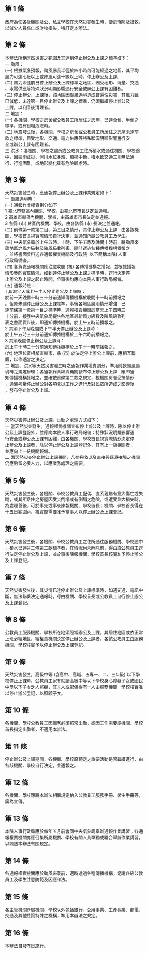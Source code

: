 第 1 條
-------
政府為使各級機關及公、私立學校在天然災害發生時，便於預防及搶救，  
  以減少人員傷亡或財物損失，特訂定本辦法。

第 2 條
-------
本辦法所稱天然災害之範圍及其達到停止辦公及上課之標準如下：  
  一  颱風：  
   (一) 根據氣象預報，颱風暴風半徑於四小時內可能經過之地區，其平均  
        風力可達七級以上或陣風可達十級以上時，停止辦公及上課。  
   (二) 風力未達前目停止辦公及上課標準之地區，因受地形、雨量、交通  
        、水電供應等特殊狀況明顯影響通行安全或辦公上課有困難者。  
   (三) 停止辦公、上課後，該地區因颱風過境造成普遍性災害，其風力雖  
        已減低，未達第一目停止辦公及上課之標準，仍須繼續停止辦公及  
        上課，以利善後清理者。  
  二  地震：  
   (一) 各機關、學校之房舍或公教員工所居住之房屋，已達全倒、半倒之  
        標準，或有倒塌危險時。  
   (二) 地震發生後，各機關、學校之房舍或公教員工所居住之房屋未達前  
        款之標準，因受地形、交通、電力供應等特殊狀況明顯影響通行安  
        全或辦公上課有困難者。  
  三  洪水：各機關、學校之處所或公教員工住所積水或通往機關、學校途  
      中，因豪雨成災、河川水位暴漲、橋樑中斷、積水致交通工具無法通  
      行、行進困難，或地形變化確有危險顧慮時。

第 3 條
-------
天然災害發生時，應通報停止辦公及上課作業規定如下：  
  一  颱風過境時：  
   (一) 通報作業權責劃分如下：  
        1 臺北市轄區內機關、學校，由臺北市市長決定並通報。  
        2 高雄市轄區內機關、學校，由高雄市市長決定並通報。  
        3 各縣 (市) 轄區內機關、學校，由各該縣 (市) 長決定並通報。  
   (二) 前條第一款第二目、第三目之情形，其停止辦公及上課，由各該機  
        關、學校首長視實際情形自行決定，並通知所屬公教員工及學生。  
   (三) 中央氣象局於上午五時、十時、下午五時及晚間十時前，將颱風來  
        襲地區之風力級數及陣風級數列表，隨時透過各種傳播機構播報之  
        ，並將書面資料送各通報權責機關及行政院 (以下簡稱本院) 人事  
        行政局備查。  
   (四) 各負責通報機關應注意收聽 (視) 各傳播機構之播報，並根據播報  
        情形參酌實際情況，如到達停止辦公及上課之標準時，逕行決定停  
        止辦公及上課之起止時間，但事後均應向本院人事行政局報備。  
   (五) 通報時機：  
        1 其須全天或上午半天停止辦公及上課時：  
          於前一天晚間十時三十分前通知傳播機構於晚間十一時前播報之  
          。但原未達停止辦公及上課標準，事後各地區風雨情形增強，已  
          達前條第一款第一目之標準時，通報權責機關於當天上午四時三  
          十分前，接獲中央氣象局提供各地區最新風力級數及陣風級數列  
          表之書面資料後，即通知傳播機構，於上午五時前播報之。  
        2 其須下午及晚間或下午半天停止辦公及上課時：  
          於上午五時三十分前通知傳播機構於上午六時前播報之。  
        3 其須晚間停止辦公及上課時：  
          於上午十時三十分前通知傳播機構於上午十一時前播報之。  
   (六) 地理位置相鄰直轄市、縣 (市) 於決定停止辦公上課前，應相互聯  
        繫，以作適當之決定。  
  二  地震、洪水等天然災害發生時之通報作業權責劃分，準用前款颱風過  
      境時之規定辦理；各通報作業權責機關發布停止辦公及上課，應即通  
      知傳播機構播報之。並確依前條第二款之規定，視機關房舍受損情形  
      ，通盤考量停止辦公對各項救災工作之進行及對民眾所造成之影響後  
      ，發布停止辦公及上課。

第 4 條
-------
天然災害停止辦公及上課，出勤之處理方式如下：  
  一  當天然災害發生，通報權責機關宣布停止辦公及上課時，除以停止辦  
      公及上課登記外，並應向本院人事行政局報備；特殊狀況明顯影響通  
      行安全或辦公及上課有困難，由各機關、學校首長視實際情形決定停  
      止辦公及上課者，除以停止辦公及上課登記外，其有上一級機關者，  
      並應向上一級機關報備。  
  二  因天然災害停止辦公上課期間，凡參與救災及直接與民眾接觸之機關  
      仍應酌留必要人力，以應業務處理之需要。

第 5 條
-------
天然災害發生後，各機關、學校公教員工配偶、直系親屬有重大傷亡或失  
  蹤，或其所居住之房屋因受災倒塌或有倒塌之危險，或遭受重大損失時，  
  為處理善後，可於事先或事後陳報機關、學校首長；機關、學校首長得在  
  十五日範圍內，視實際需要准予當事人以停止辦公及上課登記。

第 6 條
-------
天然災害發生後，各機關、學校公教員工之住所通往服務機關、學校途中  
  ，積水已達第二條第三款標準者，在情況尚未解除前，得由該公教員工逕  
  行決定停止辦公及上課，並於事後陳報機關、學校首長核實准予停止辦公  
  及上課登記。

第 7 條
-------
天然災害發生後，其災情已達停止辦公及上課標準時，如遇交通、電訊中  
  斷，無法聯繫決定通報時，得由機關、學校首長或公教員工自行停止辦公  
  及上課登記。

第 8 條
-------
公教員工服務機關、學校所在地須照常辦公及上課，其居住地區或依正常  
  上班必經地區，經權責機關決定停止辦公及上課者，各該公教員工由服務  
  機關、學校核實予以停止辦公及上課登記。

第 9 條
-------
天然災害發生，高級中等 (含高中、高職、五專一、二、三年級) 以下學  
  校停止上課時，公教員工家有就讀高級中等以下學校身心障礙子女或國民  
  中學以下子女乏人照顧，其本人或配偶得有一人由服務機關、學校核實准  
  以停止辦公登記，以照顧子女。

第 10 條
--------
各機關、學校公教員工因職務必須照常出勤，或因工作需要經機關、學校  
  首長指定出勤者，不適用本辦法。

第 11 條
--------
停止辦公及上課期間，各機關、學校原預定之重要活動是否繼續進行，由  
  各該機關、學校自行決定，並通報之。

第 12 條
--------
各機關、學校應將本辦法相關規定納入公教員工服務手冊、學生手冊等，  
  廣為宣傳。

第 13 條
--------
本院人事行政局應於每年五月前會同中央氣象局舉辦通報作業講習；各通  
  報權責機關亦應召集所屬機關、學校有關人員單獨或聯合舉辦作業講習，  
  以嫻熟本辦法有關規定。

第 14 條
--------
各通報權責機關應於颱風來襲前，適時透過各種傳播機構，促請各級公教  
  員工及學生注意防範及因應作法。

第 15 條
--------
各主管機關所屬機關、學校以外包括銀行、公用事業、生產事業、郵電、  
  交通及其他性質特殊之機構，準用本辦法之規定。

第 16 條
--------
本辦法自發布日施行。

